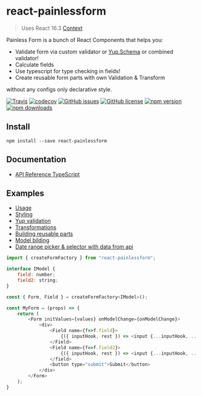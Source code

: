 # react-painlessform
> Uses React 16.3 [Context](https://reactjs.org/docs/context.html)

Painless Form is a bunch of React Components that helps you:
* Validate form via custom validator or [Yup.Schema](https://github.com/jquense/yup)
  or combined validator!
* Calculate fields
* Use typescript for type checking in fields!
* Create reusable form parts with own Validation & Transform

without any configs only declarative style.

[![Travis](https://img.shields.io/travis/Wroud/react-painlessform.svg)](https://travis-ci.org/Wroud/react-painlessform)
[![codecov](https://codecov.io/gh/Wroud/react-painlessform/branch/master/graph/badge.svg)](https://codecov.io/gh/Wroud/react-painlessform)
[![GitHub issues](https://img.shields.io/github/issues/Wroud/react-painlessform.svg)](https://github.com/Wroud/react-painlessform/issues)
[![GitHub license](https://img.shields.io/github/license/Wroud/react-painlessform.svg)](https://github.com/Wroud/react-painlessform/blob/master/LICENSE)
[![npm version](https://img.shields.io/npm/v/react-painlessform.svg?style=flat-square)](https://www.npmjs.com/package/react-painlessform)
[![npm downloads](https://img.shields.io/npm/dm/react-painlessform.svg?style=flat-square)](https://www.npmjs.com/package/react-painlessform)

## Install
```
npm install --save react-painlessform
```

## Documentation

* [API Reference TypeScript](https://wroud.github.io/react-painlessform/)

## Examples

* [Usage](https://codesandbox.io/s/github/Wroud/react-painlessform/tree/master/examples/base)
* [Styling](https://codesandbox.io/s/github/Wroud/react-painlessform/tree/master/examples/styling-example)
* [Yup validation](https://codesandbox.io/s/github/Wroud/react-painlessform/tree/master/examples/validation-yup)
* [Transformations](https://codesandbox.io/s/github/Wroud/react-painlessform/tree/master/examples/transformations)
* [Building reusable parts](https://codesandbox.io/s/github/Wroud/react-painlessform/tree/master/examples/ts)
* [Model bilding](https://codesandbox.io/s/github/Wroud/react-painlessform/tree/master/examples/model)
* [Date range picker & selector with data from api](https://codesandbox.io/s/73nwk5ljxx)

```js
import { createFormFactory } from "react-painlessform";

interface IModel {
    field: number;
    field2: string;
}

const { Form, Field } = createFormFactory<IModel>();

const MyForm = (props) => {
    return (
        <Form initValues={values} onModelChange={onModelChange}>
            <div>
                <Field name={f=>f.field}>
                    {({ inputHook, rest }) => <input {...inputHook, ...rest} />}
                </Field>
                <Field name={f=>f.field2}>
                    {({ inputHook, rest }) => <input {...inputHook, ...rest} />}
                </field>
                <button type="submit">Submit</button>
            </div>
        </Form>
    );
}
```
